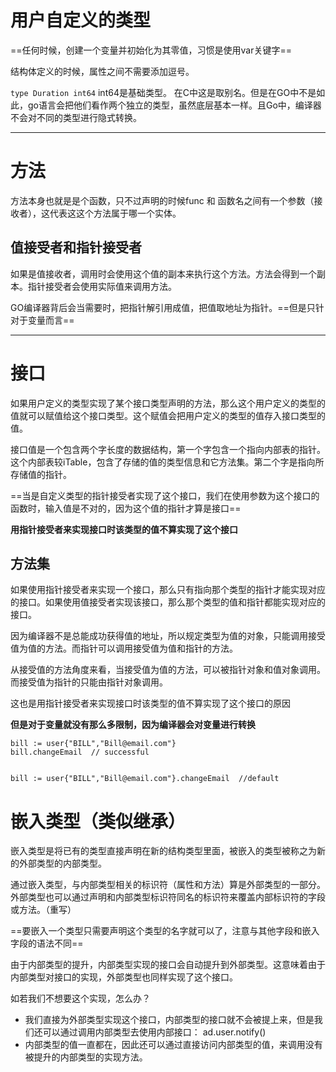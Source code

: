 # 用户自定义的类型
==任何时候，创建一个变量并初始化为其零值，习惯是使用var关键字==

结构体定义的时候，属性之间不需要添加逗号。

`type Duration int64` int64是基础类型。
在C中这是取别名。但是在GO中不是如此，go语言会把他们看作两个独立的类型，虽然底层基本一样。且Go中，编译器不会对不同的类型进行隐式转换。

---

# 方法
方法本身也就是是个函数，只不过声明的时候func 和 函数名之间有一个参数（接收者），这代表这这个方法属于哪一个实体。

## 值接受者和指针接受者
如果是值接收者，调用时会使用这个值的副本来执行这个方法。方法会得到一个副本。指针接受者会使用实际值来调用方法。

GO编译器背后会当需要时，把指针解引用成值，把值取地址为指针。==但是只针对于变量而言==

---

# 接口 
如果用户定义的类型实现了某个接口类型声明的方法，那么这个用户定义的类型的值就可以赋值给这个接口类型。这个赋值会把用户定义的类型的值存入接口类型的值。

接口值是一个包含两个字长度的数据结构，第一个字包含一个指向内部表的指针。这个内部表较iTable，包含了存储的值的类型信息和它方法集。第二个字是指向所存储值的指针。


==当是自定义类型的指针接受者实现了这个接口，我们在使用参数为这个接口的函数时，输入值是不对的，因为这个值的指针才算是接口==

**用指针接受者来实现接口时该类型的值不算实现了这个接口**

## 方法集
如果使用指针接受者来实现一个接口，那么只有指向那个类型的指针才能实现对应的接口。如果使用值接受者实现该接口，那么那个类型的值和指针都能实现对应的接口。

因为编译器不是总能成功获得值的地址，所以规定类型为值的对象，只能调用接受值为值的方法。而指针可以调用接受值为值和指针的方法。  

从接受值的方法角度来看，当接受值为值的方法，可以被指针对象和值对象调用。而接受值为指针的只能由指针对象调用。


这也是用指针接受者来实现接口时该类型的值不算实现了这个接口的原因

**但是对于变量就没有那么多限制，因为编译器会对变量进行转换**

```
bill := user{"BILL","Bill@email.com"}
bill.changeEmail  // successful


bill := user{"BILL","Bill@email.com"}.changeEmail  //default
```

# 嵌入类型（类似继承）
嵌入类型是将已有的类型直接声明在新的结构类型里面，被嵌入的类型被称之为新的外部类型的内部类型。

通过嵌入类型，与内部类型相关的标识符（属性和方法）算是外部类型的一部分。外部类型也可以通过声明和内部类型标识符同名的标识符来覆盖内部标识符的字段或方法。（重写）

==要嵌入一个类型只需要声明这个类型的名字就可以了，注意与其他字段和嵌入字段的语法不同==

由于内部类型的提升，内部类型实现的接口会自动提升到外部类型。这意味着由于内部类型对接口的实现，外部类型也同样实现了这个接口。

如若我们不想要这个实现，怎么办？
- 我们直接为外部类型实现这个接口，内部类型的接口就不会被提上来，但是我们还可以通过调用内部类型去使用内部接口： ad.user.notify()
- 内部类型的值一直都在，因此还可以通过直接访问内部类型的值，来调用没有被提升的内部类型的实现方法。
